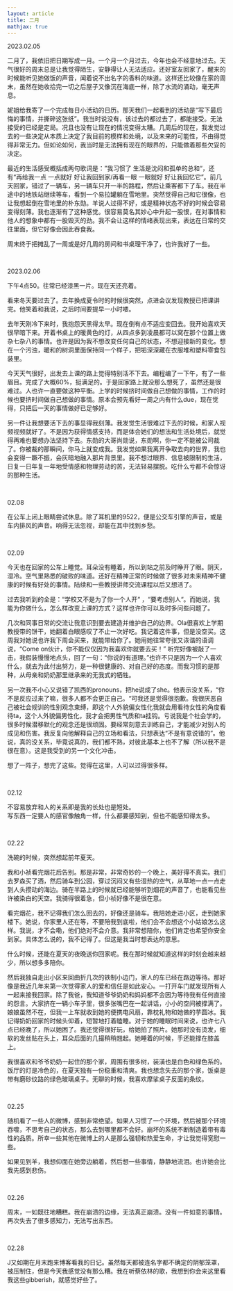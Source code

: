 ```yaml
---
layout: article
title: 二月
mathjax: true
---
```


2023.02.05  

二月了，我依旧把日期写成一月。一个月一个月过去，今年也会不经意地过去。天气很好的周末总是让我觉得陌生，安静得让人无法适应。还好室友回家了，醒来的时候能听见她做饭的声音，闻着说不出名字的香料的味道。这样还比较像在家的周末，虽然在她收拾完一切之后屋子又像沉在海底一样，除了水流的涌动，毫无声息。  

妮姐给我寄了一个完成每日小活动的日历。那天我们一起看到的活动是“写下最后悔的事情，并撕碎这张纸”。我当时说没有，该过去的都过去了，都能接受。无法接受的已经是定局。况且也没有让现在的情况变得太糟。几周后的现在，我发觉过去的一些决定从本质上决定了我目前的模样和处境，以及未来的可能性，不由得觉得非常无力。但如论如何，我当时是无法拥有现在的眼界的，只能做着那些欠妥的决定。 

最近的生活感受概括成两句歌词是：”我习惯了 生活是沈闷和孤单的总和“，还有“再给我一点 一点就好 好让我回到家/再看一眼 一眼就好 好让我回忆它”。前几天回家，错过了一辆车，另一辆车只开一半的路程，然后让乘客都下了车。我在半途中的地铁站继续等车，看到一个易拉罐躺在雪地里。突然觉得自己和它很像，也让我想起倒在雪地里的朴东勋。羊说人过得不好，或是精神状态不好的时候会容易变得刻薄。我也逐渐有了这种感觉。很容易莫名其妙心中升起一股恨，在对事情和他人的想象中都有一股毁灭的劲。我不会让这样的情绪表现出来，表达在日常的交往里面，但它好像会因此吞食我。  

周末终于把摊乱了一周或是好几周的房间和书桌理干净了，也许我好了一些。

&nbsp;

2023.02.06  

下午4点50。往常已经漆黑一片。现在天还亮着。

看来冬天要过去了。去年换成夏令时的时候很突然，点进会议发现教授已把课讲完。他笑着和我说，之后时间要提早一小时喽。

去年天刚冷下来时，我抱怨天黑得太早。现在倒有点不适应变回去。我开始喜欢天很早暗下来。开着书桌上的暖黄色的灯，从四点多到凌晨都可以窝在那个位置上做杂七杂八的事情。也许是因为我不想改变任何自己的状态，不想迎接新的变化。想在一个污浊，暖和的树洞里面保持同一个样子，把垢深深藏在衣服堆和塑料零食包装里。

今天天气很好，出发去上课的路上觉得特别活不下去。编程编了一下午，有了一些眉目。完成了大概60%，挺满足的。于是回家路上就没那么想死了，虽然还是很难过。人也许一直要做这种平衡。上学的时候挤时间做自己想做的事情，工作的时候也要挤时间做自己想做的事情。原本会预先看好一周之内有什么due，现在觉得，只把后一天的事情做好已足够好。

另一件让我想要活下去的事显得我刻薄。我发觉生活很难过下去的时候，和家人视频视频就好了。不是因为获得情感支持，而是体会她们的想法和生活处境后，就觉得再难也要想办法坚持下去。东勋的大哥尚勋说，东勋啊，你一定不能被公司裁了。你被裁的那瞬间，你马上就变成我。我发觉如果我离开争取去向的世界，我也会变得一蹶不振，会灰暗地融入那片背景里。我不想过眼界、信息被限制的生活，日复一日年复一年地受情感和物理劳动的苦，无法轻易摆脱。吃什么亏都不会惊讶的那种生活。

&nbsp;

02.08  

在公车上闭上眼睛尝试休息。除了耳机里的9522，便是公交车引擎的声音，或是车内排风的声音。响得无法忽视，却能在其中找到乡愁。

&nbsp;

02.09  

今天也在回家的公车上睡觉。耳朵没有睡着，所以到站之前及时睁开了眼。阴天，湿冷。空气里熟悉的破败的味道。还好在精神正常的时候做了很多对未来精神不健康的时候有好处的事情。陆续和一些教授讲师交流课程以后又想活了。  

过去我听到的全是：“学校又不是为了你一个人开“ ，“要考虑别人“。而她说，我能为你做什么，怎么样改变上课的方式？这样也许你可以及时多问些问题了。   

几次和同事日常的交流让我意识到要去建造并维护自己的边界。Ola很喜欢上学期教授带的饼干，她翻着白眼感叹了不止一次好吃。我记着这件事，但是没空买。这周我对她说也许我下周会买来，就能带给你了。她用她往常夸张又诙谐的语调说，“Come on伙计，你不能仅仅因为我喜欢你就要去买！” 听完好像被敲了一击，我假装慢慢地点头，回了一句：“你说的有道理。”也许不只是因为一个人喜欢什么，就去为此付出努力，是一种很健康的、对自己好的态度。而我习惯的是那种，从母亲和奶奶那里继承来的无我式的牺牲。

另一次我不小心又说错了凯西的pronouns，把he说成了she。他表示没关系，“你不是反应过来了嘛，很多人都不会更正自己。“可我还是觉得很抱歉。我很厌恶自己被社会规训的性别观念束缚，即这个人外貌偏女性化我就会用看待女性的角度看待ta，这个人外貌偏男性化，我才会把男性气质和ta挂钩。亏说我是个社会学的，很多时候潜移默化的观念还是很顽固。要经常刻意去训练自己，才能减少对别人的成见和伤害。我反复向他解释自己的立场和看法，只想表达“不是有意说错的”。他说，真的没关系，毕竟说真的，我们都不熟，对彼此基本上也不了解（所以我不是很在意）。这是我受到的另一个文化冲击。  

想了一阵子，想完了这些。觉得在这里，人可以过得很多样。

&nbsp;

02.12  

不容易放弃和人的关系即是我的长处也是短处。  
写东西一定要人的感官像触角一样，什么都要感知到，但也不能感知得太多。

&nbsp;

02.22  

洗碗的时候，突然想起前年夏天。  

我和小祯看完烟花后告别。那是非常，非常奇妙的一个晚上，美好得不真实。我们去罗森买了酒，然后骑车到公园，穿过沉闷又有些湿热的空气，从草地一点一点走到人头攒动的海边。骑在半路上的时候就已经能够听到烟花的声音了，也能看见些许被染白的天空。我骑得很着急，但小祯好像不是很在意。  

看完烟花，我不记得我们怎么回去的，好像还是骑车。我陪她走进小区，走到她家楼下。她说，你家里人还在等，不要陪我到底啦，他们会不会想这个小姑娘怎么这样。我说，才不会嘞，他们绝对不会介意。我非常想陪你，他们肯定也希望你安全到家。具体怎么说的，我不记得了。但这是我当时想表达的意思。  

什么时候，还能在夏天的夜晚送你回家呢。我在那时候就知道这样的时刻会越来越少，所以想多多陪你。 

然后我独自走出小区来回曲折几次的铁制小边门，家人的车已经在路边等待。那好像是我近几年来第一次觉得家人的爱和信任是如此安心。一打开车门就发现所有人一起来接我回家。除了我爸，我知道爷爷奶奶和妈妈都不会因为等待我有任何直接的怨言。大家挤在一辆小车子里，很多张嘴巴在一起讲话，小小的空间被撑满了。娘娘虽然不在，但我一上车就收到她的便携电风扇，靠枕礼物和她做的芋圆冰。我记得奶奶回家的时候头仰着，短暂地打着瞌睡。对于她的睡眠时间来说，也许七八点已经晚了，所以她困了。我还觉得很好玩，给她拍了照片。她那时没有烫发，细软的发丝贴在头上，耳朵后面的几撮稍稍翘起。她睡着的时候，手还能撑在膝盖上。

我很喜欢和爷爷奶奶一起住的那个家，周围有很多树，装潢也是白色和绿色系的。饭厅的灯是冷色的，在夏天独有一份稳重和清爽。我也想念失去的那个家，饭桌是带有磨砂纹路的绿色玻璃桌子。无聊的时候，我喜欢摩挲桌子反面的条纹。  

&nbsp;

02.25  

随机看了一些人的微博，感到非常绝望。如果人习惯了一个环境，然后被那个环境吞噬，不思考自己的状态，那么去到哪里都不会好。崩坏的系统不断制造着带有毒性的品质。所幸一些其他在微博上的人是那么强韧和热爱生命，才让我觉得宽慰一些。

如果见到羊，我想仰面在她旁边躺着，然后想一些事情，静静地流泪。也许她会比我先感到悲伤。 

&nbsp;

02.26  

周末，一如既往地糟糕。我在崩溃的边缘，无法真正崩溃。没有一件如意的事情。再次失去了很多感知力，无法写出东西。  

&nbsp;

02.28  

J又如期在月末跑来博客看我的日记。虽然每天都被连名字都不确定的阴郁笼罩，被压制住，但是今天我感觉没有那么糟。我在听蔡依林的歌，我想到你会来这里看我这些gibberish，就感觉好些了。



